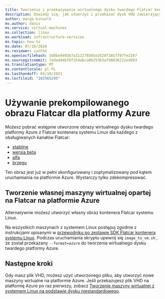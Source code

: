 ```yaml
---
title: Tworzenie i przekazywanie wirtualnego dysku twardego Flatcar kontenera systemu Linux do użycia na platformie Azure
description: Dowiedz się, jak utworzyć i przekazać dysk VHD zawierający system operacyjny Flatcar Container Linux.
author: marga-kinvolk
ms.author: danis
ms.service: virtual-machines
ms.collection: linux
ms.workload: infrastructure-services
ms.topic: how-to
ms.date: 07/16/2020
ms.reviewer: cynthn
ms.openlocfilehash: 5d8be9493b7a312270301e3520f301f797fe2167
ms.sourcegitcommit: 7edadd4bf8f354abca0b253b3af98836212edd93
ms.translationtype: MT
ms.contentlocale: pl-PL
ms.lasthandoff: 03/10/2021
ms.locfileid: "102565295"
---
```

# <a name="using-a-prebuilt-flatcar-image-for-azure"></a>Używanie prekompilowanego obrazu Flatcar dla platformy Azure

Możesz pobrać wstępnie utworzone obrazy wirtualnego dysku twardego platformy Azure z Flatcar kontenera systemu Linux dla każdego z obsługiwanych kanałów Flatcar:

- [stabilne](https://stable.release.flatcar-linux.net/amd64-usr/current/flatcar_production_azure_image.vhd.bz2)
- [wersja beta](https://beta.release.flatcar-linux.net/amd64-usr/current/flatcar_production_azure_image.vhd.bz2)
- [alfa](https://alpha.release.flatcar-linux.net/amd64-usr/current/flatcar_production_azure_image.vhd.bz2)
- [brzegu](https://edge.release.flatcar-linux.net/amd64-usr/current/flatcar_production_azure_image.vhd.bz2)

Ten obraz jest już w pełni skonfigurowany i zoptymalizowany pod kątem uruchamiania na platformie Azure. Wystarczy tylko zdekompresować.

## <a name="building-your-own-flatcar-based-virtual-machine-for-azure"></a>Tworzenie własnej maszyny wirtualnej opartej na Flatcar na platformie Azure

Alternatywnie możesz utworzyć własny obraz kontenera Flatcar systemu Linux.

Na wszystkich maszynach z systemem Linux postępuj zgodnie z instrukcjami opisanymi w [przewodniku po zestawie SDK Flatcar kontenera systemu Linux](https://docs.flatcar-linux.org/os/sdk-modifying-flatcar/). Podczas uruchamiania skryptu upewnij się `image_to_vm.sh` , że został przekazany `--format=azure` do tworzenia wirtualnego dysku twardego platformy Azure.

## <a name="next-steps"></a>Następne kroki

Gdy masz plik VHD, możesz użyć utworzonego pliku, aby utworzyć nowe maszyny wirtualne na platformie Azure. Jeśli przekazujesz plik VHD na platformę Azure po raz pierwszy, zobacz [Tworzenie maszyny wirtualnej z systemem Linux na podstawie dysku niestandardowego](upload-vhd.md#option-1-upload-a-vhd).
